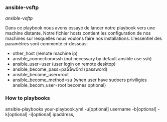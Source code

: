 ### ansible-vsftp
*ansible-vsftp*

Dans ce playbook nous avons essayé de lancer notre playbook vers une machine distante.
Notre fichier hosts contient les configuration de nos machines sur lesquelles nous voulons faire nos installations. L'essentiel des paramètres sont commenté ci-dessous:
  - other_host (remote machine ip)
  - ansible_connection=ssh (not necessary by default ansible use ssh)
  - ansible_user=user (user login on remote desktop)
  - ansible_become_pass=pa$$w0rd (password)
  - ansible_become_user=root 
  - ansible_become_method=su (when user have sudoers priviligies ansible_becom_user=root becomes optional)

### How to playbooks
ansible-playbooks your-playbook.yml -u[optional] username -b[optional] -k[optional] -i[optional] ipaddress,
